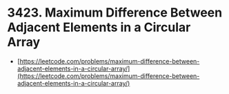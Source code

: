 # 3423. Maximum Difference Between Adjacent Elements in a Circular Array

- [https://leetcode.com/problems/maximum-difference-between-adjacent-elements-in-a-circular-array/](https://leetcode.com/problems/maximum-difference-between-adjacent-elements-in-a-circular-array/)
